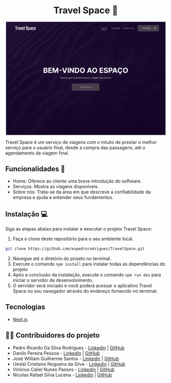 <h1 align="center">Travel Space 🚀</h1>
<p align="center">
  <img align="center" src="./public/shotts.png" width="500px" />
</p>


Travel Space é um serviço de viagens com o intuito de prestar o melhor serviço para o usuário final, desde a compra das passagens, até o agendamento da viagem final.

## Funcionalidades 🚀

- Home: Oferece ao cliente uma breve introdução do software.
- Serviços: Mostra as viagens disponíveis.
- Sobre nós: Trata-se da área em que descreve a confiabilidade da empresa e ajuda a entender seus fundamentos.

## Instalação 💻

Siga as etapas abaixo para instalar e executar o projeto Travel Space: 

1. Faça o clone deste repositório para o seu ambiente local.
``` bash
git clone https://github.com/eupedrorodrigues/TravelSpace.git
```
2. Navegue até o diretório do projeto no terminal.
3. Execute o comando `npm install` para instalar todas as dependências do projeto
4. Após a conclusão da instalação, execute o comando `npm run dev` para iniciar o servidor de desenvolvimento.
5. O servidor será iniciado e você poderá acessar o aplicativo Travel Space no seu navegador através do endereço fornecido no terminal.

## Tecnologias 

* [Next.js](https://nextjs.org) 

## :man_office_worker: Contribuidores do projeto

* Pedro Ricardo Da Silva Rodrigues - [Linkedin](https://www.linkedin.com/in/pedro-rodrigues-50986a262/) | [GitHub](https://github.com/eupedrorodrigues)
* Danilo Pereira Pessoa - [Linkedin](https://www.linkedin.com/in/danilopereirapessoa/) | [GitHub](https://github.com/IamDaniloP)
* José William Guilherme Santos - [Linkedin](https://www.linkedin.com/in/guilherme-santos-57aa53243/) | [GitHub](https://github.com/Guilherme-Sant)
* Ueslei Cristiano Nogueira da Silva - [Linkedin](https://www.linkedin.com/in/ueslei-cristiano-122aa2250/) | [GitHub](https://github.com/Cristiano-woody)
* Vinícius Caliel Nunes Passos - [Linkedin](https://www.linkedin.com/in/caliel-passos-08495126a/) | [GitHub](https://github.com/vinicaliel)
* Nicolas Rafael Silva Lucena - [Linkedin](https://www.linkedin.com/in/nícolasrsl/) | [GitHub](https://github.com/Nick-rsl)
